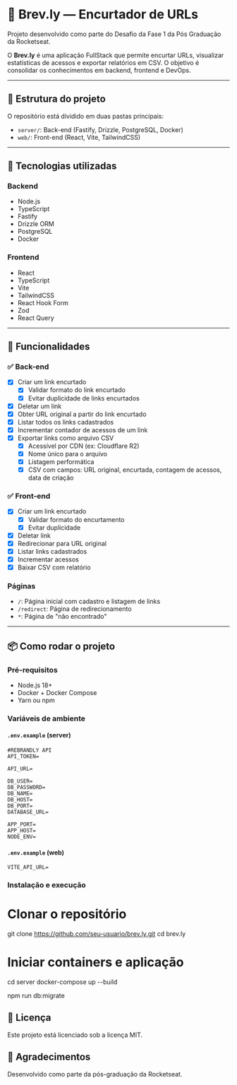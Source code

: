 # 🔗 Brev.ly — Encurtador de URLs

Projeto desenvolvido como parte do Desafio da Fase 1 da Pós Graduação da Rocketseat.

O **Brev.ly** é uma aplicação FullStack que permite encurtar URLs, visualizar estatísticas de acessos e exportar relatórios em CSV. O objetivo é consolidar os conhecimentos em backend, frontend e DevOps.

---

## 📁 Estrutura do projeto

O repositório está dividido em duas pastas principais:

- `server/`: Back-end (Fastify, Drizzle, PostgreSQL, Docker)
- `web/`: Front-end (React, Vite, TailwindCSS)

---

## 🚀 Tecnologias utilizadas

### Backend

- Node.js
- TypeScript
- Fastify
- Drizzle ORM
- PostgreSQL
- Docker

### Frontend

- React
- TypeScript
- Vite
- TailwindCSS
- React Hook Form
- Zod
- React Query

---

## 📌 Funcionalidades

### ✅ Back-end

- [x] Criar um link encurtado
  - [x] Validar formato do link encurtado
  - [x] Evitar duplicidade de links encurtados
- [x] Deletar um link
- [x] Obter URL original a partir do link encurtado
- [x] Listar todos os links cadastrados
- [x] Incrementar contador de acessos de um link
- [x] Exportar links como arquivo CSV
  - [x] Acessível por CDN (ex: Cloudflare R2)
  - [x] Nome único para o arquivo
  - [x] Listagem performática
  - [x] CSV com campos: URL original, encurtada, contagem de acessos, data de criação

### ✅ Front-end

- [x] Criar um link encurtado
  - [x] Validar formato do encurtamento
  - [x] Evitar duplicidade
- [x] Deletar link
- [x] Redirecionar para URL original
- [x] Listar links cadastrados
- [x] Incrementar acessos
- [x] Baixar CSV com relatório

### Páginas

- `/`: Página inicial com cadastro e listagem de links
- `/redirect`: Página de redirecionamento
- `*`: Página de "não encontrado"

---

## 📦 Como rodar o projeto

### Pré-requisitos

- Node.js 18+
- Docker + Docker Compose
- Yarn ou npm

### Variáveis de ambiente

#### `.env.example` (server)

```env
#REBRANDLY API
API_TOKEN=

API_URL=

DB_USER=
DB_PASSWORD=
DB_NAME=
DB_HOST=
DB_PORT=
DATABASE_URL=

APP_PORT=
APP_HOST=
NODE_ENV=
```

#### `.env.example` (web)

```env
VITE_API_URL=
```

### Instalação e execução

# Clonar o repositório

git clone https://github.com/seu-usuario/brev.ly.git
cd brev.ly

# Iniciar containers e aplicação

cd server
docker-compose up --build

npm run db:migrate

## 📄 Licença

Este projeto está licenciado sob a licença MIT.

## 💜 Agradecimentos

Desenvolvido como parte da pós-graduação da Rocketseat.
